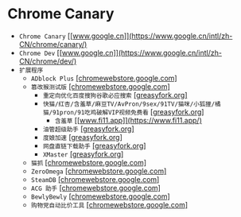 # Chrome Canary
* `Chrome Canary` [[www.google.cn]](https://www.google.cn/intl/zh-CN/chrome/canary/)
* `Chrome Dev` [[www.google.cn]](https://www.google.cn/intl/zh-CN/chrome/dev/)
* `扩展程序`
    * `ADblock Plus` [[chromewebstore.google.com]](https://chromewebstore.google.com/detail/adblock-plus-%E5%85%8D%E8%B4%B9%E7%9A%84%E5%B9%BF%E5%91%8A%E6%8B%A6%E6%88%AA%E5%99%A8/cfhdojbkjhnklbpkdaibdccddilifddb)
    * `篡改猴测试版` [[chromewebstore.google.com]](https://chromewebstore.google.com/detail/%E7%AF%A1%E6%94%B9%E7%8C%B4%E6%B5%8B%E8%AF%95%E7%89%88/gcalenpjmijncebpfijmoaglllgpjagf)
        * `重定向优化百度搜狗谷歌必应搜索` [[greasyfork.org]](https://greasyfork.org/zh-CN/scripts/14178-ac-baidu-%E9%87%8D%E5%AE%9A%E5%90%91%E4%BC%98%E5%8C%96%E7%99%BE%E5%BA%A6%E6%90%9C%E7%8B%97%E8%B0%B7%E6%AD%8C%E5%BF%85%E5%BA%94%E6%90%9C%E7%B4%A2-favicon-%E5%8F%8C%E5%88%97)
        * `快猫/红杏/含羞草/麻豆TV/AvPron/9sex/91TV/猫咪/小狐狸/橘猫/91pron/91吃鸡破解VIP视频免费看` [[greasyfork.org]](https://greasyfork.org/zh-CN/scripts/456496-%E5%BF%AB%E7%8C%AB-%E7%BA%A2%E6%9D%8F-%E5%90%AB%E7%BE%9E%E8%8D%89-%E9%BA%BB%E8%B1%86tv-avpron-9sex-91tv-%E7%8C%AB%E5%92%AA-%E5%B0%8F%E7%8B%90%E7%8B%B8-%E6%A9%98%E7%8C%AB-91pron-91%E5%90%83%E9%B8%A1%E7%A0%B4%E8%A7%A3vip%E8%A7%86%E9%A2%91%E5%85%8D%E8%B4%B9%E7%9C%8B)
            * `含羞草` [[www.fi11.app]](https://www.fi11.app/)
        * `油管超级助手` [[greasyfork.org]](https://greasyfork.org/zh-CN/scripts/521538-youtube%E1%B4%BE%CB%A1%E1%B5%98%CB%A2-super-assistant-video-downloader-no-ads-new-layout-for-yt)
        * `度娘加速` [[greasyfork.org]](https://greasyfork.org/zh-CN/scripts/512984-%E7%99%BE%E5%BA%A6%E7%BD%91%E7%9B%98svip%E8%A7%A3%E6%9E%90%E9%AB%98%E9%80%9F%E4%B8%8B%E8%BD%BD-%E5%BA%A6%E5%A8%98%E5%8A%A0%E9%80%9F)
        * `网盘直链下载助手` [[greasyfork.org]](https://greasyfork.org/zh-CN/scripts/512125-%E7%BD%91%E7%9B%98%E7%9B%B4%E9%93%BE%E4%B8%8B%E8%BD%BD%E5%8A%A9%E6%89%8B-%E8%87%AA%E5%8A%A8%E6%98%BE%E7%A4%BA%E6%9A%97%E5%8F%B7)
        * `XMaster` [[greasyfork.org]](https://greasyfork.org/zh-CN/scripts/527918-xmaster-power-tools-for-x-twitter)
    * `猫抓` [[chromewebstore.google.com]](https://chromewebstore.google.com/detail/%E7%8C%AB%E6%8A%93/jfedfbgedapdagkghmgibemcoggfppbb)
    * `ZeroOmega` [[chromewebstore.google.com]](https://chromewebstore.google.com/detail/proxy-switchyomega-3-zero/pfnededegaaopdmhkdmcofjmoldfiped)
    * `SteamDB` [[chromewebstore.google.com]](https://chromewebstore.google.com/detail/steamdb/kdbmhfkmnlmbkgbabkdealhhbfhlmmon)
    * `ACG 助手` [[chromewebstore.google.com]](https://chromewebstore.google.com/detail/acg%E5%8A%A9%E6%89%8B-%E6%8F%90%E4%BE%9B%E8%A7%86%E9%A2%91%E4%B8%8B%E8%BD%BD%E6%B6%88%E6%81%AF%E6%8E%A8%E9%80%81/kpbnombpnpcffllnianjibmpadjolanh)
    * `BewlyBewly` [[chromewebstore.google.com]](https://chromewebstore.google.com/detail/bewlybewly/bbbiejemhfihiooipfcjmjmbfdmobobp)
    * `购物党自动比价工具` [[chromewebstore.google.com]](https://chromewebstore.google.com/detail/%E8%B4%AD%E7%89%A9%E5%85%9A%E8%87%AA%E5%8A%A8%E6%AF%94%E4%BB%B7%E5%B7%A5%E5%85%B7-ai%E7%9C%8B%E5%B7%AE%E8%AF%84%E5%92%8C%E5%95%86%E5%93%81%E5%AF%B9%E6%AF%94/jgphnjokjhjlcnnajmfjlacjnjkhleah)